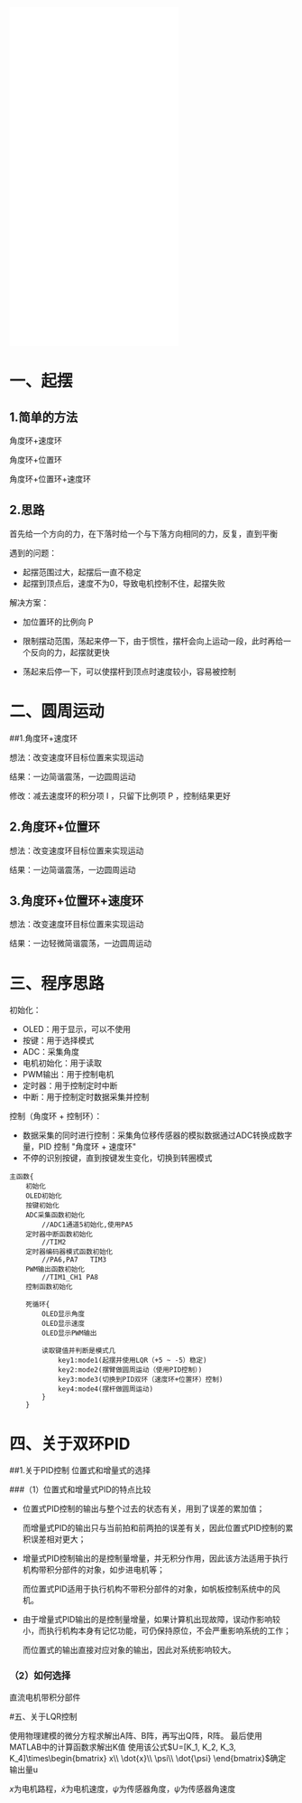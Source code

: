 <iframe src="//player.bilibili.com/player.html?aid=717344587&bvid=BV1qQ4y127Pj&cid=388486894&page=1" scrolling="no" border="0" frameborder="no" height="600" framespacing="0" allowfullscreen="true"> </iframe>

# 一、起摆

## 1.简单的方法

角度环+速度环

角度环+位置环

角度环+位置环+速度环

## 2.思路

首先给一个方向的力，在下落时给一个与下落方向相同的力，反复，直到平衡

遇到的问题：

- 起摆范围过大，起摆后一直不稳定
- 起摆到顶点后，速度不为0，导致电机控制不住，起摆失败

解决方案：

- 加位置环的比例向 P

- 限制摆动范围，荡起来停一下，由于惯性，摆杆会向上运动一段，此时再给一个反向的力，起摆就更快
- 荡起来后停一下，可以使摆杆到顶点时速度较小，容易被控制

# 二、圆周运动

##1.角度环+速度环

想法：改变速度环目标位置来实现运动

结果：一边简谐震荡，一边圆周运动



修改：减去速度环的积分项 I ，只留下比例项 P ，控制结果更好

## 2.角度环+位置环

想法：改变速度环目标位置来实现运动

结果：一边简谐震荡，一边圆周运动

## 3.角度环+位置环+速度环

想法：改变速度环目标位置来实现运动

结果：一边轻微简谐震荡，一边圆周运动

# 三、程序思路

初始化：

- OLED：用于显示，可以不使用
- 按键：用于选择模式
- ADC：采集角度
- 电机初始化：用于读取
- PWM输出：用于控制电机
- 定时器：用于控制定时中断
- 中断：用于控制定时数据采集并控制

控制（角度环 + 控制环）：

- 数据采集的同时进行控制：采集角位移传感器的模拟数据通过ADC转换成数字量，PID 控制 "角度环 + 速度环"
- 不停的识别按键，直到按键发生变化，切换到转圈模式

```
主函数{
	初始化
	OLED初始化
	按键初始化
	ADC采集函数初始化
		//ADC1通道5初始化,使用PA5
	定时器中断函数初始化
		//TIM2
	定时器编码器模式函数初始化
		//PA6,PA7   TIM3
	PWM输出函数初始化
		//TIM1_CH1 PA8
	控制函数初始化
	
	死循环{
		OLED显示角度
		OLED显示速度
		OLED显示PWM输出
		
		读取键值并判断是模式几
			key1:mode1(起摆并使用LQR（+5 ~ -5）稳定)
			key2:mode2(摆臂做圆周运动（使用PID控制）)
			key3:mode3(切换到PID双环（速度环+位置环）控制)
			key4:mode4(摆杆做圆周运动)
		}
	}
```

# 四、关于双环PID

##1.关于PID控制 位置式和增量式的选择

###（1）位置式和增量式PID的特点比较

- 位置式PID控制的输出与整个过去的状态有关，用到了误差的累加值；

  而增量式PID的输出只与当前拍和前两拍的误差有关，因此位置式PID控制的累积误差相对更大；

- 增量式PID控制输出的是控制量增量，并无积分作用，因此该方法适用于执行机构带积分部件的对象，如步进电机等；

  而位置式PID适用于执行机构不带积分部件的对象，如帆板控制系统中的风机。

- 由于增量式PID输出的是控制量增量，如果计算机出现故障，误动作影响较小，而执行机构本身有记忆功能，可仍保持原位，不会严重影响系统的工作；

  而位置式的输出直接对应对象的输出，因此对系统影响较大。

### （2）如何选择

直流电机带积分部件

#五、关于LQR控制

使用物理建模的微分方程求解出A阵、B阵，再写出Q阵，R阵。
最后使用MATLAB中的计算函数求解出K值
使用该公式$U=[K_1, K_2, K_3, K_4]\times\begin{bmatrix} x\\ \dot{x}\\ \psi\\ \dot{\psi} \end{bmatrix}$确定输出量u

$x$为电机路程，$\dot{x}$为电机速度，$\psi$为传感器角度，$\dot{\psi}$为传感器角速度


